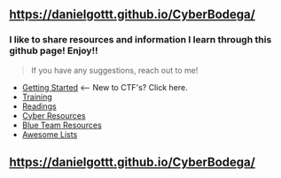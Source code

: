 ## https://danielgottt.github.io/CyberBodega/

### I like to share resources and information I learn through this github page! Enjoy!!
> If you have any suggestions, reach out to me!

* [Getting Started](./resources/getting_started.md) <-- New to CTF's? Click here.
* [Training](./resources/training.md)
* [Readings](./resources/readings.md)
* [Cyber Resources](./resources/cyber_resources.md)
* [Blue Team Resources](./resources/blue_team_resources.md)
* [Awesome Lists](./resources/awesome_lists.md)

## https://danielgottt.github.io/CyberBodega/




